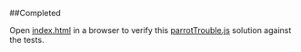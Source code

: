 ##Completed

Open [index.html](index.html) in a browser to verify this [parrotTrouble.js](parrotTrouble.js) solution against the tests.  
